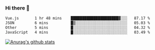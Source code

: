 ### Hi there 👋



<!--
**webB1an/webB1an** is a ✨ _special_ ✨ repository because its `README.md` (this file) appears on your GitHub profile.

Here are some ideas to get you started:

- 🔭 I’m currently working on ...
- 🌱 I’m currently learning ...
- 👯 I’m looking to collaborate on ...
- 🤔 I’m looking for help with ...
- 💬 Ask me about ...
- 📫 How to reach me: ...
- 😄 Pronouns: ...
- ⚡ Fun fact: ...
-->

<!--START_SECTION:waka-->

```txt
Vue.js       1 hr 48 mins    █████████████████████▓░░░   87.17 %
JSON         6 mins          █▒░░░░░░░░░░░░░░░░░░░░░░░   05.03 %
Other        5 mins          █░░░░░░░░░░░░░░░░░░░░░░░░   04.32 %
JavaScript   4 mins          █░░░░░░░░░░░░░░░░░░░░░░░░   03.49 %
```

<!--END_SECTION:waka-->


[![Anurag's github stats](https://github-readme-stats.vercel.app/api?username=webB1an&show_icons=true&theme=radical)](https://github.com/anuraghazra/github-readme-stats)

